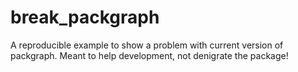 # break_packgraph
A reproducible example to show a problem with current version of packgraph.   Meant to help development, not denigrate the package!
